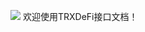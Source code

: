 
![](../../.[gitbook/assets/become-a-chef-header](https://github.com/user-attachments/assets/b22c8db9-0200-403d-ab39-e2793c3dfb8a).png)
欢迎使用TRXDeFi接口文档！
